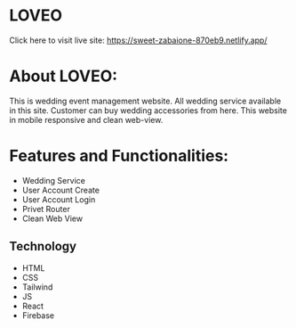 # LOVEO

Click here to visit live site: https://sweet-zabaione-870eb9.netlify.app/

# About LOVEO:
This is wedding event management website. All wedding service available in this site. Customer can buy wedding accessories from here. This website in mobile responsive and clean web-view.

# Features and Functionalities:

- Wedding Service
- User Account Create
- User Account Login
- Privet Router 
- Clean Web View

## Technology
- HTML
- CSS
- Tailwind
- JS
- React
- Firebase
